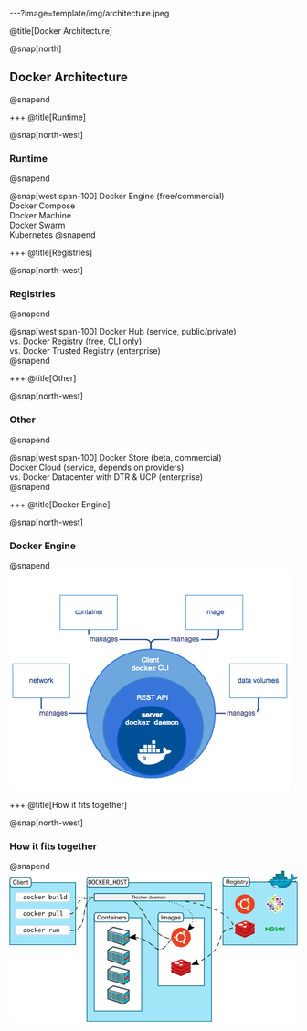 ---?image=template/img/architecture.jpeg

@title[Docker Architecture]

@snap[north]
## Docker Architecture
@snapend

+++
@title[Runtime]

@snap[north-west]
### Runtime
@snapend

@snap[west span-100]
Docker Engine (free/commercial)<br/>
Docker Compose<br/>
Docker Machine<br/>
Docker Swarm<br/>
Kubernetes
@snapend

+++
@title[Registries]

@snap[north-west]
### Registries
@snapend

@snap[west span-100]
Docker Hub (service, public/private)<br/>
vs. Docker Registry (free, CLI only)<br/>
vs. Docker Trusted Registry (enterprise)<br/>
@snapend

+++
@title[Other]

@snap[north-west]
### Other
@snapend

@snap[west span-100]
Docker Store (beta, commercial)<br/>
Docker Cloud (service, depends on providers)<br/>
vs. Docker Datacenter with DTR & UCP (enterprise)<br/>
@snapend

+++
@title[Docker Engine]

@snap[north-west]
### Docker Engine
@snapend
![engine-components-flow](template/img/engine-components-flow.png)

+++
@title[How it fits together]

@snap[north-west]
### How it fits together
@snapend
![architecture](template/img/architecture.png)